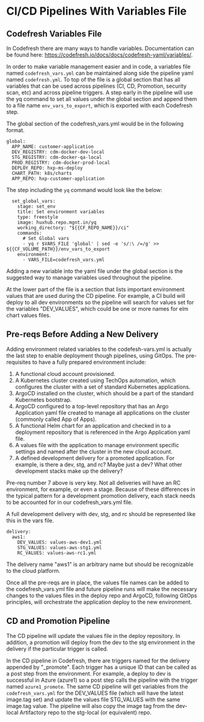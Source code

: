 # CI/CD Pipelines With Variables File

## Codefresh Variables File
In Codefresh there are many ways to handle variables. Documentation can be found here: https://codefresh.io/docs/docs/codefresh-yaml/variables/.

In order to make variable management easier and in code, a variables file named `codefresh_vars.yml` can be maintained along side the pipeline yaml named `codefresh.yml`.
To top of the file is a global section that has all variables that can be used across pipelines (CI, CD, Promotion, security scan, etc) and across pipeline triggers. A step early in the pipeline will use the yq command to set all values under the global section and append them to a file name `env_vars_to_export`, which is exported with each Codefresh step.

The global section of the codefresh_vars.yml would be in the following format.

```
global:
  APP_NAME: customer-application
  DEV_REGISTRY: cdm-docker-dev-local
  STG_REGISTRY: cdm-docker-qa-local
  PROD_REGISTRY: cdm-docker-prod-local
  DEPLOY_REPO: hxp-ms-deploy
  CHART_PATH: k8s/charts
  APP_REPO: hxp-customer-application
```

The step including the `yq` command would look like the below:

```
  set_global_vars:
    stage: set_env
    title: Set environment variables
    type: freestyle
    image: huxhub.repo.mgnt.in/yq
    working_directory: "${{CF_REPO_NAME}}/ci"
    commands:
      # Set Global vars
      - yq r $VARS_FILE 'global' | sed -e 's/:\ /=/g' >> ${{CF_VOLUME_PATH}}/env_vars_to_export
    environment:
      - VARS_FILE=codefresh_vars.yml
```
Adding a new variable into the yaml file under the global section is the suggested way to manage variables used throughout the pipeline.

At the lower part of the file is a section that lists important environment values that are used during the CD pipeline. For example, a CI build will deploy to all dev environments so the pipeline will search for values set for the variables "DEV_VALUES", which could be one or more names for elm chart values files.

## Pre-reqs Before Adding a New Delivery
Adding environment related variables to the codefesh-vars.yml is actually the last step to enable deployment though pipelines, using GitOps. The pre-requisites to have a fully prepared environment include:
1. A functional cloud account provisioned.
2. A Kubernetes cluster created using TechOps automation, which configures the cluster with a set of standard Kubernetes applications.
3. ArgoCD installed on the cluster, which should be a part of the standard Kubernetes bootstrap.
4. ArgoCD configured to a top-level repository that has an Argo Application yaml file created to manage all applications on the cluster (commonly called App of Apps).
5. A functional Helm chart for an application and checked in to a deployment repository that is referenced in the Argo Application yaml file.
6. A values file with the application to manage environment specific settings and named after the cluster in the new cloud account.
7. A defined development delivery for a promoted application. For example, is there a dev, stg, and rc? Maybe just a dev? What other development stacks make up the delivery?

Pre-req number 7 above is very key. Not all deliveries will have an RC environment, for example, or even a stage. Because of these differences in the typical pattern for a development promotion delivery, each stack needs to be accounted for in our codefresh_vars.yml file. 

A full development delivery with dev, stg, and rc should be represented like this in the vars file.

```
delivery:
  aws1:
    DEV_VALUES: values-aws-dev1.yml
    STG_VALUES: values-aws-stg1.yml
    RC_VALUES: values-aws-rc1.yml
```
The delivery name "aws1" is an arbitrary name but should be recognizable to the cloud platform. 

Once all the pre-reqs are in place, the values file names can be added to the codefresh_vars.yml file and future pipeline runs will make the necessary changes to the values files in the deploy repo and ArgoCD, following GitOps principles, will orchestrate the application deploy to the new environment.

## CD and Promotion Pipeline
The CD pipeline will update the values file in the deploy repository. In addition, a promotion will deploy from the dev to the stg environment in the delivery if the particular trigger is called.

In the CD pipeline in Codefresh, there are triggers named for the delivery appended by "_promote". Each trigger has a unique ID that can be called as a post step from the environment. For example, a deploy to dev is successful in Azure (azure1) so a post step calls the pipeline with the trigger named `azure1_promote`. The same CD pipeline will get variables from the `codefresh_vars.yml` for the DEV_VALUES file (which will have the latest image.tag set) and update the values file STG_VALUES with the same image.tag value. The pipeline will also copy the image tag from the dev-local Artifactory repo to the stg-local (or equivalent) repo.

